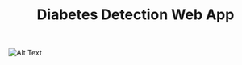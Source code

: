 <h1 align="center"><b>Diabetes Detection Web App</b></h1><br>

![Alt Text](https://media.giphy.com/media/vFKqnCdLPNOKc/giphy.gif)



